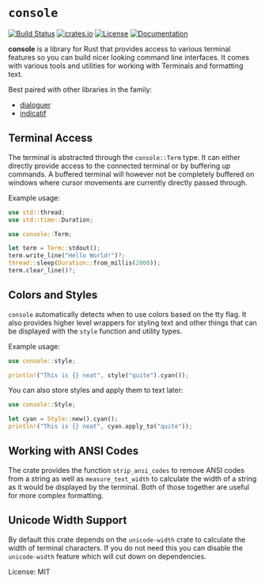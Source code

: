 # `console`

[![Build Status](https://github.com/console-rs/console/actions/workflows/ci.yml/badge.svg)](https://github.com/console-rs/console/actions?query=workflow%3ACI)
[![crates.io](https://img.shields.io/crates/d/console.svg)](https://crates.io/crates/console)
[![License](https://img.shields.io/github/license/console-rs/console)](https://github.com/console-rs/console/blob/master/LICENSE)
[![Documentation](https://docs.rs/console/badge.svg)](https://docs.rs/console)

**console** is a library for Rust that provides access to various terminal
features so you can build nicer looking command line interfaces.  It
comes with various tools and utilities for working with Terminals and
formatting text.

Best paired with other libraries in the family:

* [dialoguer](https://docs.rs/dialoguer)
* [indicatif](https://docs.rs/indicatif)

## Terminal Access

The terminal is abstracted through the `console::Term` type.  It can
either directly provide access to the connected terminal or by buffering
up commands.  A buffered terminal will however not be completely buffered
on windows where cursor movements are currently directly passed through.

Example usage:

```rust
use std::thread;
use std::time::Duration;

use console::Term;

let term = Term::stdout();
term.write_line("Hello World!")?;
thread::sleep(Duration::from_millis(2000));
term.clear_line()?;
```

## Colors and Styles

`console` automatically detects when to use colors based on the tty flag.  It also
provides higher level wrappers for styling text and other things that can be
displayed with the `style` function and utility types.

Example usage:

```rust
use console::style;

println!("This is {} neat", style("quite").cyan());
```

You can also store styles and apply them to text later:

```rust
use console::Style;

let cyan = Style::new().cyan();
println!("This is {} neat", cyan.apply_to("quite"));
```

## Working with ANSI Codes

The crate provides the function `strip_ansi_codes` to remove ANSI codes
from a string as well as `measure_text_width` to calculate the width of a
string as it would be displayed by the terminal.  Both of those together
are useful for more complex formatting.

## Unicode Width Support

By default this crate depends on the `unicode-width` crate to calculate
the width of terminal characters.  If you do not need this you can disable
the `unicode-width` feature which will cut down on dependencies.

License: MIT
